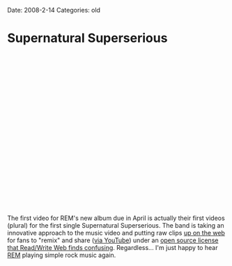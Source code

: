 Date: 2008-2-14
Categories: old

# Supernatural Superserious

<object width="425" height="355"><param name="movie" value="http://www.youtube.com/v/_We6ubpUHZs&rel=1"></param><param name="wmode" value="transparent"></param><embed src="http://www.youtube.com/v/_We6ubpUHZs&rel=1" type="application/x-shockwave-flash" wmode="transparent" width="425" height="355"></embed></object>

The first video for REM's new album due in April is actually their first videos (plural) for the first single Supernatural Superserious.  The band is taking an innovative approach to the music video and putting raw clips <a href="http://www.supernaturalsuperserious.com/">up on the web</a> for fans to "remix" and share (<a href="http://youtube.com/remsuperserious">via YouTube</a>) under an <a href="http://www.readwriteweb.com/archives/rem_releases_new_videos_under_open_source_license.php">open source license that Read/Write Web finds confusing</a>.  Regardless... I'm just happy to hear <a href="http://www.remhq.com">REM</a> playing simple rock music again.
